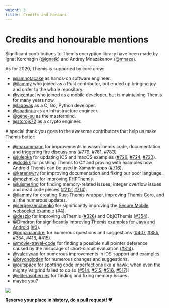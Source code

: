 ```yaml
---
weight: 3
title:  Credits and honours
---
```


# Credits and honourable mentions

Significant contributions to Themis encryption library have been made
by Ignat Korchagin ([@ignatk](https://github.com/ignatk))
and Andrey Mnazakanov ([@mnaza](https://www.github.com/mnaza)).

As for 2020, Themis is supported by core crew:

- [@iamnotacake](https://github.com/iamnotacake) as hands-on software engineer.
- [@ilammy](https://github.com/ilammy) who joined as a Rust contributor,
  but ended up bringing joy and order to the whole repository.
- [@vixentael](https://github.com/vixentael) who joined as a mobile developer,
  but is maintaining Themis for many years now.
- [@lagovas](https://github.com/Lagovas) as a C, Go, Python developer.
- [@shadinua](https://github.com/shadinua) as an infrastructure engineer.
- [@gene-eu](https://github.com/gene-eu) as the mastermind.
- [@storojs72](https://github.com/storojs72) as a crypto engineer.

A special thank you goes to the awesome contributors that help us make Themis better:

- [@maxammann](https://github.com/maxammann) for improvements in wasmThemis code, documentation and triggering fire discussions ([#779](https://github.com/cossacklabs/themis/issues/779), [#781](https://github.com/cossacklabs/themis/pull/781), [#783](https://github.com/cossacklabs/themis/pull/783))
- [@julepka](https://github.com/julepka) for updating iOS and macOS examples ([#726](https://github.com/cossacklabs/themis/pull/726), [#724](https://github.com/cossacklabs/themis/pull/724), [#723](https://github.com/cossacklabs/themis/pull/723)).
- [@dodikk](https://github.com/dodikk) for pushing Themis to C# and proving with examples how Android Themis can be used in Xamarin apps ([#716](https://github.com/cossacklabs/themis/issues/716)).
- [@karenswry](https://github.com/karenswry) for improving documentation and fixing our poor language.
- [@mozhmike](https://github.com/mozhmike) for improving PHPThemis.
- [@luismerino](https://github.com/luismerino) for finding memory-related issues, integer overflow issues and dead code pieces ([#712](https://github.com/cossacklabs/themis/pull/712), [#714](https://github.com/cossacklabs/themis/pull/714)).
- [@ilammy](https://github.com/ilammy) for creating Rust-Themis wrapper,
  improving Themis Core, and all the numerous updates.
- [@sergeyzenchenko](https://github.com/sergeyzenchenko) for significantly improving
  the [Secure Mobile websocket example](https://github.com/cossacklabs/mobile-websocket-example)
  ([#4](https://github.com/cossacklabs/mobile-websocket-example/pull/4)).
- [@deszip](https://github.com/deszip) for improving
  JsThemis ([#326](https://github.com/cossacklabs/themis/pull/326))
  and ObjCThemis ([#354](https://github.com/cossacklabs/themis/pull/354)).
- [@Dimdron](https://github.com/Dimdron) for significantly improving
  [Themis examples for Java and Android](https://github.com/cossacklabs/themis-java-examples)
  ([#3](https://github.com/cossacklabs/themis-java-examples/pull/3)).
- [@popaaaandrei](https://github.com/popaaaandrei) for numerous questions and suggestions
  ([#407](https://github.com/cossacklabs/themis/pull/407),
   [#355](https://github.com/cossacklabs/themis/pull/355),
   [#354](https://github.com/cossacklabs/themis/pull/354),
   [#416](https://github.com/cossacklabs/themis/pull/416),
   [#415](https://github.com/cossacklabs/themis/pull/415)).
- [@movie-travel-code](https://github.com/movie-travel-code) for finding
  a possible null pointer deference caused by the misusage of short-circuit evaluation
  ([#314](https://github.com/cossacklabs/themis/pull/314)).
- [@valeriyvan](https://github.com/valeriyvan) for numerous improvements in iOS support and examples.
- [@bryongloden](https://github.com/bryonglodencissp) for numerous changes and suggestions.
- [@outspace](https://github.com/outspace) for spotting code imperfections like a hawk,
  when even the mighty Valgrind failed to do so
  ([#514](https://github.com/cossacklabs/themis/issues/514),
   [#515](https://github.com/cossacklabs/themis/issues/515),
   [#516](https://github.com/cossacklabs/themis/issues/516),
   [#517](https://github.com/cossacklabs/themis/issues/517))!
- [@eliteraspberries](https://github.com/eliteraspberries) for finding and fixing memory issues.
- maybe you?

![](/files/wiki/Themis-contributors-projects-thank-you.png)

**Reserve your place in history, do a pull request! ❤️**
